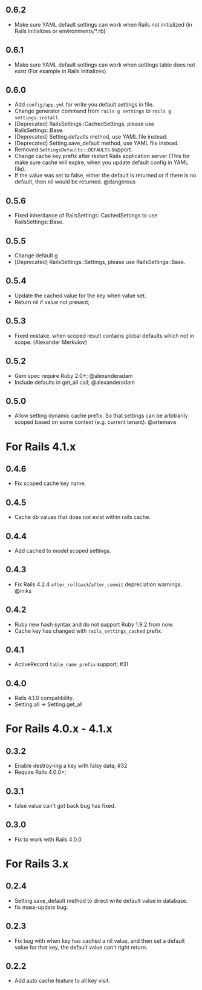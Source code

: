 ## 0.6.2

- Make sure YAML default settings can work when Rails not initialized (in Rails initializes or environments/*.rb)

## 0.6.1

- Make sure YAML default settings can work when settings table does not exist (For example in Rails initializes).

## 0.6.0

- Add `config/app.yml` for write you default settings in file.
- Change generator command from `rails g settings` to `rails g settings:install`.
- [Deprecated] RailsSettings::CachedSettings, please use RailsSettings::Base.
- [Deprecated] Setting.defaults method, use YAML file instead.
- [Deprecated] Setting.save_default method, use YAML file instead.
- Removed `SettingsDefaults::DEFAULTS` support.
- Change cache key prefix after restart Rails application server (This for make sure cache will expire, when you update default config in YAML file).
- If the value was set to false, either the default is returned or if there is no default, then nil would be returned. @dangerous

## 0.5.6

- Fixed inheritance of RailsSettings::CachedSettings to use RailsSettings::Base.

## 0.5.5

- Change default g
- [Deprecated] RailsSettings::Settings, please use RailsSettings::Base.


## 0.5.4

- Update the cached value for the key when value set.
- Return nil if value not present;

## 0.5.3

- Fixed mistake, when scoped result contains global defaults which not in scope. (Alexander Merkulov)

## 0.5.2

- Gem spec require Ruby 2.0+; @alexanderadam
- Include defaults in get_all call; @alexanderadam

## 0.5.0

- Allow setting dynamic cache prefix. So that settings can be arbitrarily
scoped based on some context (e.g. current tenant). @artemave

# For Rails 4.1.x

## 0.4.6

- Fix scoped cache key name.


## 0.4.5

- Cache db values that does not exist within rails cache.

## 0.4.4

- Add cached to model scoped settings.

## 0.4.3

- Fix Rails 4.2.4 `after_rollback`/`after_commit` depreciation warnings. @miks

## 0.4.2

- Ruby new hash syntax and do not support Ruby 1.9.2 from now.
- Cache key has changed with `rails_settings_cached` prefix.

## 0.4.1

- ActiveRecord `table_name_prefix` support; #31

## 0.4.0

- Rails 4.1.0 compatibility.
- Setting.all -> Setting.get_all

# For Rails 4.0.x - 4.1.x

## 0.3.2

- Enable destroy-ing a key with falsy data; #32
- Require Rails 4.0.0+;

## 0.3.1

- false value can't got back bug has fixed.

## 0.3.0

- Fix to work with Rails 4.0.0

# For Rails 3.x

## 0.2.4

- Setting.save_default method to direct write default value in database.
- fix mass-update bug.

## 0.2.3

- Fix bug with when key has cached a nil value, and then set a default value for that key,
the default value can't right return.

## 0.2.2

- Add auto cache feature to all key visit.
